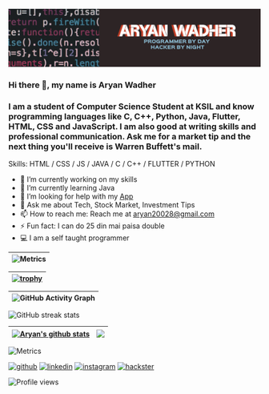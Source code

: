 ![💻 Computer Science Student at KSIL | 🙌🏻 Aspiring Contributor | 👨🏻‍💻 Tech Enthusiast](https://github.com/hacker20028/hacker20028/blob/main/bfg.png)

### Hi there 👋, my name is Aryan Wadher
### I am a student of Computer Science Student at KSIL and know programming languages like C, C++, Python, Java, Flutter, HTML, CSS and JavaScript. I am also good at writing skills and professional communication. Ask me for a market tip and the next thing you'll receive is Warren Buffett's mail.

Skills: HTML / CSS / JS / JAVA / C / C++ / FLUTTER / PYTHON

- 🔭 I’m currently working on my skills 
- 🌱 I’m currently learning Java 
- 🤔 I’m looking for help with my [App](https://github.com/hacker20028/connect-update1) 
- 💬 Ask me about Tech, Stock Market, Investment Tips 
- 📫 How to reach me: Reach me at aryan20028@gmail.com 
- ⚡ Fun fact: I can do 25 din mai paisa double 
- 💻 I am a self taught programmer

 ![Metrics](https://metrics.lecoq.io/hacker20028?template=classic&isocalendar=1&base.indepth=false&base.hireable=false&isocalendar.duration=half-year&config.timezone=Asia%2FCalcutta) |
 |----------------------------------------------------|


[![trophy](https://github-profile-trophy.vercel.app/?username=hacker20028&theme=matrix&no-bg=false&no-frame=false)](https://github.com/ryo-ma/github-profile-trophy) |
|----------------------------------------------------|


![GitHub Activity Graph](https://activity-graph.herokuapp.com/graph?username=hacker20028&theme=highcontrast) |
|----------------------------------------------------| 

![GitHub streak stats](https://github-readme-streak-stats.herokuapp.com/?user=hacker20028&theme=highcontrast) 

| <a href="https://github.com/anuraghazra/github-readme-stats"><img align="center" src="https://github-readme-stats.vercel.app/api?username=hacker20028&show_icons=true&include_all_commits=true&theme=highcontrast&hide_border=true" alt="Aryan's github stats" /></a> | <a href="https://github.com/anuraghazra/github-readme-stats"><img align="center" src="https://github-readme-stats.vercel.app/api/top-langs/?username=hacker20028&layout=compact&theme=highcontrast&hide_border=true" /></a> |
| ------------- | ------------- |
 
![Metrics](https://metrics.lecoq.io/hacker20028?template=terminal&base.indepth=true&isocalendar=1&people=1&habits=1&languages=1&projects=1&reactions=1&wakatime=1&base.indepth=true&base.hireable=false&isocalendar.duration=half-year&languages.limit=8&languages.threshold=0%25&languages.other=false&languages.colors=github&languages.sections=most-used&languages.indepth=true&languages.analysis.timeout=15&languages.categories=markup%2C%20programming&languages.recent.categories=markup%2C%20programming&languages.recent.load=300&languages.recent.days=14&habits.from=200&habits.days=14&habits.facts=true&habits.charts=true&habits.charts.type=classic&habits.trim=false&reactions.limit=200&reactions.limit.issues=100&reactions.limit.discussions=100&reactions.limit.discussions.comments=100&reactions.days=0&reactions.display=absolute&people.limit=24&people.identicons=true&people.identicons.hide=false&people.size=28&people.types=followers%2C%20following&people.shuffle=false&projects.limit=4&projects.descriptions=false&wakatime.days=7&wakatime.sections=time%2C%20projects%2C%20projects-graphs%2C%20languages%2C%20languages-graphs%2C%20editors%2C%20os&wakatime.limit=5&wakatime.url=https%3A%2F%2Fwakatime.com&wakatime.user=current&wakatime.languages.other=false&wakatime.repositories.visibility=all&config.timezone=Asia%2FCalcutta&config.octicon=true)


[<img src='https://cdn.jsdelivr.net/npm/simple-icons@3.0.1/icons/github.svg' alt='github' height='40'>](https://github.com/hacker20028)  [<img src='https://cdn.jsdelivr.net/npm/simple-icons@3.0.1/icons/linkedin.svg' alt='linkedin' height='40'>](https://www.linkedin.com/in/Aryan-Wadher/)  [<img src='https://cdn.jsdelivr.net/npm/simple-icons@3.0.1/icons/instagram.svg' alt='instagram' height='40'>](https://www.instagram.com/aryan21213121211/)  [<img src='https://cdn.jsdelivr.net/npm/simple-icons@3.0.1/icons/hackster.svg' alt='hackster' height='40'>](https://hackadora.com)  


![Profile views](https://gpvc.arturio.dev/hacker20028)  
